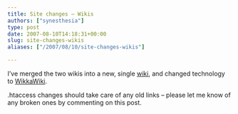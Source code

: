 ```yaml
---
title: Site changes – Wikis
authors: ["synesthesia"]
type: post
date: 2007-08-10T14:18:31+00:00
slug: site-changes-wikis 
aliases: ["/2007/08/10/site-changes-wikis"]

---
```

I&#8217;ve merged the two wikis into a new, single [wiki][1], and changed technology to [WikkaWiki][2].

.htaccess changes should take care of any old links &#8211; please let me know of any broken ones by commenting on this post.

 [1]: /wikka/
 [2]: https://wikkawiki.org/HomePage